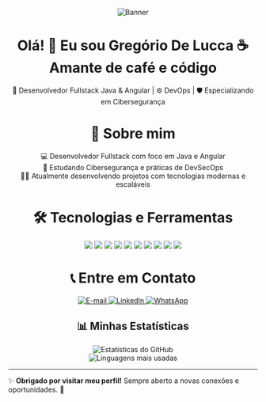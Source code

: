 
<div align="center">
  <p>
    <img src="https://github.com/user-attachments/assets/f6bbfcfb-d9b4-4418-9a35-c32c188b8d35"alt="Banner" />
  </p>
</div>

<div align="center">
  <h1>Olá! 👋 Eu sou Gregório De Lucca ☕ Amante de café e código </h1>
  
  <p>
    🚀 Desenvolvedor Fullstack Java & Angular | ⚙️ DevOps | 🛡️ Especializando em Cibersegurança       
  </p>
</div>

<div align="center">
  <h1>🚀 Sobre mim</h1>
  <p>
    💻 Desenvolvedor Fullstack com foco em Java e Angular  </br>
   🔐 Estudando Cibersegurança e práticas de DevSecOps  </br>
    👨‍💻 Atualmente desenvolvendo projetos com tecnologias modernas e escaláveis
  </p>
</div>

<div align="center">
  
  <h1>🛠️ Tecnologias e Ferramentas</h1>
<p align="center">
  <img src="https://img.shields.io/badge/Java-ED8B00?style=for-the-badge&logo=openjdk&logoColor=white" />
  <img src="https://img.shields.io/badge/Angular-DD0031?style=for-the-badge&logo=angular&logoColor=white" />
  <img src="https://img.shields.io/badge/React-20232A?style=for-the-badge&logo=react&logoColor=61DAFB" />
  <img src="https://img.shields.io/badge/Node.js-43853D?style=for-the-badge&logo=node.js&logoColor=white" />
  <img src="https://img.shields.io/badge/TypeScript-007ACC?style=for-the-badge&logo=typescript&logoColor=white" />
  <img src="https://img.shields.io/badge/Python-3776AB?style=for-the-badge&logo=python&logoColor=white" />
  <img src="https://img.shields.io/badge/Git-F05032?style=for-the-badge&logo=git&logoColor=white" />
  <img src="https://img.shields.io/badge/Linux-FCC624?style=for-the-badge&logo=linux&logoColor=black" />
  <img src="https://img.shields.io/badge/Shell-121011?style=for-the-badge&logo=gnu-bash&logoColor=white" />
  <img src="https://img.shields.io/badge/Docker-2496ED?style=for-the-badge&logo=docker&logoColor=white" />

</p>
</div>


<div align="center">
  <h1> 📞 Entre em Contato</h1>

   <p align="center">
      <a href="mailto:gregoriodelucca@gmail.com">
        <img src="https://img.shields.io/badge/Gmail-EA4335?style=for-the-badge&logo=gmail&logoColor=white" alt="E-mail">
      </a>
      <a href="https://www.linkedin.com/in/gregoriodelucca">
        <img src="https://img.shields.io/badge/LinkedIn-0077B5?style=for-the-badge&logo=linkedin&logoColor=white" alt="LinkedIn">
      </a>
      <a href="https://wa.me/5511971108462">
        <img src="https://img.shields.io/badge/WhatsApp-25D366?style=for-the-badge&logo=whatsapp&logoColor=white" alt="WhatsApp">
      </a>
  </p>

</div>

<div align="center">
    <h2> 📊 Minhas Estatísticas</h2>

  <p>
    <img src="https://github-readme-stats.vercel.app/api?username=gregoriodelucca&show_icons=true&theme=radical" alt="Estatísticas do GitHub">
    <br>
    <img src="https://github-readme-stats.vercel.app/api/top-langs/?username=gregoriodelucca&layout=compact&theme=radical" alt="Linguagens mais usadas">
  </p>

---
  
</div>

✨ **Obrigado por visitar meu perfil!** Sempre aberto a novas conexões e oportunidades. 🚀  


